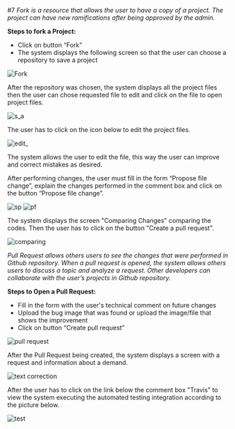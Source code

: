 #7
_Fork is a resource that allows the user to have a copy of a project. The project can have new ramifications after being approved by the admin._ 

**Steps to fork a Project:**

* Click on button “Fork”
* The system displays the following screen so that the user can choose a repository to save a project
 
![Fork](https://cloud.githubusercontent.com/assets/27444220/25282917/56b5111e-2688-11e7-9b5e-831d3a5e760d.PNG)

After the repository was chosen, the system displays all the project files then the user can chose requested file to edit and click on the file to open project files.

![s_a](https://cloud.githubusercontent.com/assets/27444220/25283075/ebd3ffb2-2688-11e7-88f6-3f2a383dd871.PNG)
 
The user has to click on the icon below to edit the project files.

![edit_](https://cloud.githubusercontent.com/assets/27444220/25283203/5af29d68-2689-11e7-8360-83f3e9e61d3a.PNG)

The system allows the user to edit the file, this way the user can improve and correct mistakes as desired.

After performing changes, the user must fill in the form “Propose file change”, explain the changes performed in the comment box and click on the button “Propose file change”.
 
![sp](https://cloud.githubusercontent.com/assets/27444220/25283368/e32c4544-2689-11e7-9f5c-c0de74bad581.PNG)
![pf](https://cloud.githubusercontent.com/assets/27444220/25283453/34256ade-268a-11e7-939b-7fd632533b64.PNG)

 
The system displays the screen "Comparing Changes" comparing the codes. Then the user has to click on the button "Create a pull request".

![comparing](https://cloud.githubusercontent.com/assets/27444220/25283584/a5ae2290-268a-11e7-9d03-321f1e066dc6.PNG)


_Pull Request allows others users to see the changes that were performed in Github repository. When a pull request is opened, the system allows others users to discuss a topic and analyze a request. Other developers can collaborate with the user’s projects in Github repository._

**Steps to Open a Pull Request:**
* Fill in the form with the user's technical comment on future changes
* Upload the bug image that was found or upload the image/file that shows the improvement
* Click on button “Create pull request”

 
![pull request](https://cloud.githubusercontent.com/assets/27444220/25283612/b9687f60-268a-11e7-843f-ba14d2450d48.PNG)


After the Pull Request being created, the system displays a screen with a request and information about a demand.
 
![text correction](https://cloud.githubusercontent.com/assets/27444220/25283698/fe3ef6f0-268a-11e7-9086-a60388595333.PNG)

After the user has to click on the link below the comment box "Travis" to view the system executing the automated testing integration according to the picture below.

![test](https://cloud.githubusercontent.com/assets/27444220/25283725/180cb568-268b-11e7-85dc-46ee5ea20ad1.PNG)

 
